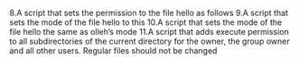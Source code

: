 8.A script that sets the permission to the file hello as follows
9.A script that sets the mode of the file hello to this
10.A script that sets the mode of the file hello the same as olleh’s mode
11.A script that adds execute permission to all subdirectories of the current directory for the owner, the group owner and all other users. Regular files should not be changed
